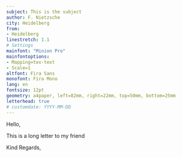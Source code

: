 ```yaml
---
subject: This is the subject
author: F. Nietzsche
city: Heidelberg
from:
- Heidelberg
linestretch: 1.1
# Settings
mainfont: "Minion Pro"
mainfontoptions:
- Mapping=tex-text
- Scale=1
altfont: Fira Sans
monofont: Fira Mono
lang: en
fontsize: 12pt
geometry: a4paper, left=82mm, right=22mm, top=50mm, bottom=25mm
letterhead: true
# customdate: YYYY-MM-DD
---
```


Hello,


This is a long letter to my friend




Kind Regards,


